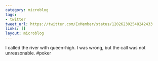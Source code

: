 ```yaml
---
category: microblog
tags:
- twitter
tweet_url: https://twitter.com/ExMember/status/120262302548242433
links: []
layout: microblog
---
```

I called the river with queen-high. I was wrong, but the call was not unreasonable. #poker
